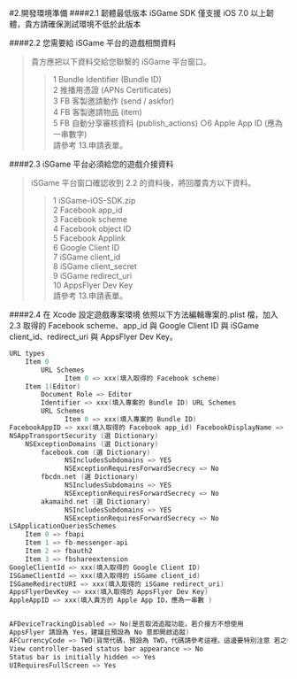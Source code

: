 #2.開發環境準備
####2.1 韌體最低版本
iSGame SDK 僅支援 iOS 7.0 以上韌體，貴方請確保測試環境不低於此版本

####2.2 您需要給 iSGame 平台的遊戲相關資料
>貴方應把以下資料交給您聯繫的 iSGame 平台窗口。 <br>
>>1 Bundle Identifier (Bundle ID)<br>
>>2 推播用憑證 (APNs Certificates)<br>
>>3 FB 客製邀請動作 (send / askfor)<br>
>>4 FB 客製邀請物品 (item)<br>
>>5 FB 自動分享審核資料 (publish_actions) ○6 Apple App ID (應為一串數字)<br>
>>請參考 13.申請表單。

####2.3 iSGame 平台必須給您的遊戲介接資料
>iSGame 平台窗口確認收到 2.2 的資料後，將回覆貴方以下資料。<br>
>>1 iSGame-iOS-SDK.zip<br>
>>2 Facebook app_id<br>
>>3 Facebook scheme<br>
>>4 Facebook object ID<br>
>>5 Facebook Applink<br>
>>6 Google Client ID<br>
>>7 iSGame client_id<br>
>>8 iSGame client_secret <br>
>>9 iSGame redirect_uri <br>
>>10 AppsFlyer Dev Key <br>
>>請參考 13.申請表單。

####2.4 在 Xcode 設定遊戲專案環境
依照以下方法編輯專案的.plist 檔，加入 2.3 取得的 Facebook scheme、app_id 與 Google Client ID 與 iSGame client_id、redirect_uri 與 AppsFlyer Dev Key。

```objectiveC
URL types
    Item 0
        URL Schemes
              Item 0 => xxx(填入取得的 Facebook scheme) 
    Item 1(Editor)
        Document Role => Editor
        Identifier => xxx(填入專案的 Bundle ID) URL Schemes
        URL Schemes
              Item 0 => xxx(填入專案的 Bundle ID)        
FacebookAppID => xxx(填入取得的 Facebook app_id) FacebookDisplayName => xxx(填入專案名稱) 
NSAppTransportSecurity (選 Dictionary)
    NSExceptionDomains (選 Dictionary) 
        facebook.com (選 Dictionary)
              NSIncludesSubdomains => YES
              NSExceptionRequiresForwardSecrecy => No
        fbcdn.net (選 Dictionary)
              NSIncludesSubdomains => YES
              NSExceptionRequiresForwardSecrecy => No
        akamaihd.net (選 Dictionary)
              NSIncludesSubdomains => YES
              NSExceptionRequiresForwardSecrecy => No
LSApplicationQueriesSchemes
    Item 0 => fbapi
    Item 1 => fb-messenger-api 
    Item 2 => fbauth2
    Item 3 => fbshareextension     
GoogleClientId => xxx(填入取得的 Google Client ID)
ISGameClientId => xxx(填入取得的 iSGame client_id)
ISGameRedirectURI => xxx(填入取得的 iSGame redirect_uri)
AppsFlyerDevKey => xxx(填入取得的 AppsFlyer Dev Key)
AppleAppID => xxx(填入貴方的 Apple App ID，應為一串數 )          


AFDeviceTrackingDisabled => No(是否取消追蹤功能，若介接方不想使用
AppsFlyer 請設為 Yes，建議且預設為 No 意即開啟追蹤)
AFCurrencyCode => TWD(貨幣代碼，預設為 TWD，代碼請參考這裡。這邊要特別注意 若之後的 trackEvent 有帶 af_currency(AFEventParamCurrency)此參數，則此事件會以 af_currency 為主)
View controller-based status bar appearance => No 
Status bar is initially hidden => Yes 
UIRequiresFullScreen => Yes
```


         